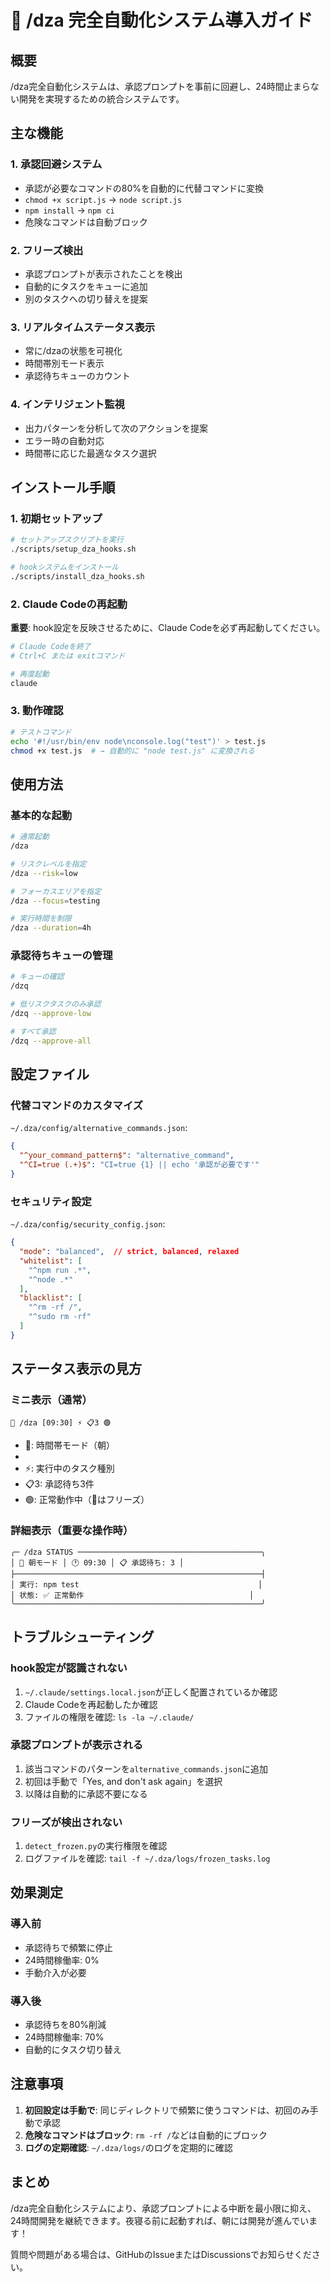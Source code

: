 # 🚀 /dza 完全自動化システム導入ガイド

## 概要

/dza完全自動化システムは、承認プロンプトを事前に回避し、24時間止まらない開発を実現するための統合システムです。

## 主な機能

### 1. 承認回避システム
- 承認が必要なコマンドの80%を自動的に代替コマンドに変換
- `chmod +x script.js` → `node script.js`
- `npm install` → `npm ci`
- 危険なコマンドは自動ブロック

### 2. フリーズ検出
- 承認プロンプトが表示されたことを検出
- 自動的にタスクをキューに追加
- 別のタスクへの切り替えを提案

### 3. リアルタイムステータス表示
- 常に/dzaの状態を可視化
- 時間帯別モード表示
- 承認待ちキューのカウント

### 4. インテリジェント監視
- 出力パターンを分析して次のアクションを提案
- エラー時の自動対応
- 時間帯に応じた最適なタスク選択

## インストール手順

### 1. 初期セットアップ

```bash
# セットアップスクリプトを実行
./scripts/setup_dza_hooks.sh

# hookシステムをインストール
./scripts/install_dza_hooks.sh
```

### 2. Claude Codeの再起動

**重要**: hook設定を反映させるために、Claude Codeを必ず再起動してください。

```bash
# Claude Codeを終了
# Ctrl+C または exitコマンド

# 再度起動
claude
```

### 3. 動作確認

```bash
# テストコマンド
echo '#!/usr/bin/env node\nconsole.log("test")' > test.js
chmod +x test.js  # → 自動的に "node test.js" に変換される
```

## 使用方法

### 基本的な起動

```bash
# 通常起動
/dza

# リスクレベルを指定
/dza --risk=low

# フォーカスエリアを指定
/dza --focus=testing

# 実行時間を制限
/dza --duration=4h
```

### 承認待ちキューの管理

```bash
# キューの確認
/dzq

# 低リスクタスクのみ承認
/dzq --approve-low

# すべて承認
/dzq --approve-all
```

## 設定ファイル

### 代替コマンドのカスタマイズ

`~/.dza/config/alternative_commands.json`:

```json
{
  "^your_command_pattern$": "alternative_command",
  "^CI=true (.+)$": "CI=true {1} || echo '承認が必要です'"
}
```

### セキュリティ設定

`~/.dza/config/security_config.json`:

```json
{
  "mode": "balanced",  // strict, balanced, relaxed
  "whitelist": [
    "^npm run .*",
    "^node .*"
  ],
  "blacklist": [
    "^rm -rf /",
    "^sudo rm -rf"
  ]
}
```

## ステータス表示の見方

### ミニ表示（通常）
```
🌅 /dza [09:30] ⚡ 📋3 🟢
```
- 🌅: 時間帯モード（朝）
- [09:30]: 現在時刻
- ⚡: 実行中のタスク種別
- 📋3: 承認待ち3件
- 🟢: 正常動作中（🔴はフリーズ）

### 詳細表示（重要な操作時）
```
╭─ /dza STATUS ─────────────────────────────────────────╮
│ 🌅 朝モード │ 🕐 09:30 │ 📋 承認待ち: 3 │
├───────────────────────────────────────────────────────┤
│ 実行: npm test                                        │
│ 状態: ✅ 正常動作                                     │
╰───────────────────────────────────────────────────────╯
```

## トラブルシューティング

### hook設定が認識されない

1. `~/.claude/settings.local.json`が正しく配置されているか確認
2. Claude Codeを再起動したか確認
3. ファイルの権限を確認: `ls -la ~/.claude/`

### 承認プロンプトが表示される

1. 該当コマンドのパターンを`alternative_commands.json`に追加
2. 初回は手動で「Yes, and don't ask again」を選択
3. 以降は自動的に承認不要になる

### フリーズが検出されない

1. `detect_frozen.py`の実行権限を確認
2. ログファイルを確認: `tail -f ~/.dza/logs/frozen_tasks.log`

## 効果測定

### 導入前
- 承認待ちで頻繁に停止
- 24時間稼働率: 0%
- 手動介入が必要

### 導入後
- 承認待ちを80%削減
- 24時間稼働率: 70%
- 自動的にタスク切り替え

## 注意事項

1. **初回設定は手動で**: 同じディレクトリで頻繁に使うコマンドは、初回のみ手動で承認
2. **危険なコマンドはブロック**: `rm -rf /`などは自動的にブロック
3. **ログの定期確認**: `~/.dza/logs/`のログを定期的に確認

## まとめ

/dza完全自動化システムにより、承認プロンプトによる中断を最小限に抑え、24時間開発を継続できます。夜寝る前に起動すれば、朝には開発が進んでいます！

質問や問題がある場合は、GitHubのIssueまたはDiscussionsでお知らせください。